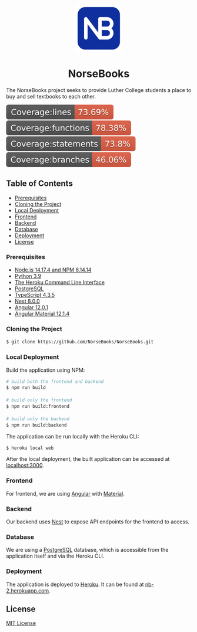 <p align="center">
  <img src="https://raw.githubusercontent.com/NorseBooks/NorseBooks/main/app/src/assets/img/logo.png" width="128" alt="NorseBooks logo" />
</p>

<h1 align="center">NorseBooks</h1>

The NorseBooks project seeks to provide Luther College students a place to buy and sell textbooks to each other.

![Coverage lines](./coverage/badge-lines.svg)
![Coverage functions](./coverage/badge-functions.svg)
![Coverage statements](./coverage/badge-statements.svg)
![Coverage branches](./coverage/badge-branches.svg)

## Table of Contents

- [Prerequisites](#prerequisites)
- [Cloning the Project](#cloning-the-project)
- [Local Deployment](#local-deployment)
- [Frontend](#frontend)
- [Backend](#backend)
- [Database](#database)
- [Deployment](#deployment)
- [License](#license)

### Prerequisites

- [Node.js 14.17.4 and NPM 6.14.14](https://nodejs.org/en/)
- [Python 3.9](https://www.python.org/)
- [The Heroku Command Line Interface](https://devcenter.heroku.com/articles/heroku-cli)
- [PostgreSQL](https://www.postgresql.org/)
- [TypeScript 4.3.5](https://www.typescriptlang.org/)
- [Nest 8.0.0](https://nestjs.com/)
- [Angular 12.0.1](https://angular.io/)
- [Angular Material 12.1.4](https://material.angular.io/)

### Cloning the Project

```bash
$ git clone https://github.com/NorseBooks/NorseBooks.git
```

### Local Deployment

Build the application using NPM:

```bash
# build both the frontend and backend
$ npm run build

# build only the frontend
$ npm run build:frontend

# build only the backend
$ npm run build:backend
```

The application can be run locally with the Heroku CLI:

```bash
$ heroku local web
```

After the local deployment, the built application can be accessed at [localhost:3000](http://localhost:3000/).

### Frontend

For frontend, we are using [Angular](https://angular.io/) with [Material](https://material.angular.io/).

### Backend

Our backend uses [Nest](https://nestjs.com/) to expose API endpoints for the frontend to access.

### Database

We are using a [PostgreSQL](https://www.postgresql.org/) database, which is accessible from the application itself and via the Heroku CLI.

### Deployment

The application is deployed to [Heroku](https://heroku.com/). It can be found at [nb-2.herokuapp.com](https://nb-2.herokuapp.com/).

## License

[MIT License](LICENSE)
